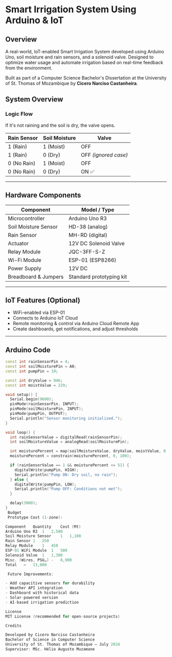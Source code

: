 # Smart Irrigation System Using Arduino & IoT

## Overview
A real-world, IoT-enabled Smart Irrigation System developed using Arduino Uno, soil moisture and rain sensors, and a solenoid valve. Designed to optimize water usage and automate irrigation based on real-time feedback from the environment.

Built as part of a Computer Science Bachelor's Dissertation at the University of St. Thomas of Mozambique by **Cicero Narciso Castanheira**.


## System Overview

### Logic Flow
If it's not raining and the soil is dry, the valve opens.

| Rain Sensor | Soil Moisture | Valve |
|-------------|---------------|-------|
| 1 (Rain)    | 1 (Moist)     | OFF   |
| 1 (Rain)    | 0 (Dry)       | OFF *(ignored case)* |
| 0 (No Rain) | 1 (Moist)     | OFF   |
| 0 (No Rain) | 0 (Dry)       | ON ✅ |

---

##  Hardware Components
| Component              | Model / Type            |
|------------------------|-------------------------|
| Microcontroller        | Arduino Uno R3          |
| Soil Moisture Sensor   | HD-38 (analog)          |
| Rain Sensor            | MH-RD (digital)         |
| Actuator               | 12V DC Solenoid Valve   |
| Relay Module           | JQC-3FF-S-Z             |
| Wi-Fi Module           | ESP-01 (ESP8266)        |
| Power Supply           | 12V DC                  |
| Breadboard & Jumpers   | Standard prototyping kit|

---

##  IoT Features (Optional)
- WiFi-enabled via ESP-01
- Connects to Arduino IoT Cloud
- Remote monitoring & control via Arduino Cloud Remote App
- Create dashboards, get notifications, and adjust thresholds

---

## Arduino Code
```cpp
const int rainSensorPin = 4;
const int soilMoisturePin = A0;
const int pumpPin = 10;

const int dryValue = 946;
const int moistValue = 229;

void setup() {
  Serial.begin(9600);
  pinMode(rainSensorPin, INPUT);
  pinMode(soilMoisturePin, INPUT);
  pinMode(pumpPin, OUTPUT);
  Serial.println("Sensor monitoring initialized.");
}

void loop() {
  int rainSensorValue = digitalRead(rainSensorPin);
  int soilMoistureValue = analogRead(soilMoisturePin);

  int moisturePercent = map(soilMoistureValue, dryValue, moistValue, 0, 100);
  moisturePercent = constrain(moisturePercent, 0, 100);

  if (rainSensorValue == 1 && moisturePercent <= 51) {
    digitalWrite(pumpPin, HIGH);
    Serial.println("Pump ON: Dry soil, no rain");
  } else {
    digitalWrite(pumpPin, LOW);
    Serial.println("Pump OFF: Conditions not met");
  }

  delay(3000);
}
 Budget
 Prototype Cost (1-zone):

Component	Quantity	Cost (Mt)
Arduino Uno R3	1	2,500
Soil Moisture Sensor	1	1,100
Rain Sensor	1	250
Relay Module	1	450
ESP-01 WiFi Module	1	500
Solenoid Valve	1	1,300
Misc. (Wires, PSU…)	-	6,900
Total	—	13,000

 Future Improvements:

- Add capacitive sensors for durability
- Weather API integration
- Dashboard with historical data
- Solar-powered version
- AI-based irrigation prediction

License
MIT License (recommended for open-source projects)

Credits

Developed by Cicero Narciso Castanheira
Bachelor of Science in Computer Science
University of St. Thomas of Mozambique – July 2024
Supervisor: MSc. Hélio Augusto Muzamane